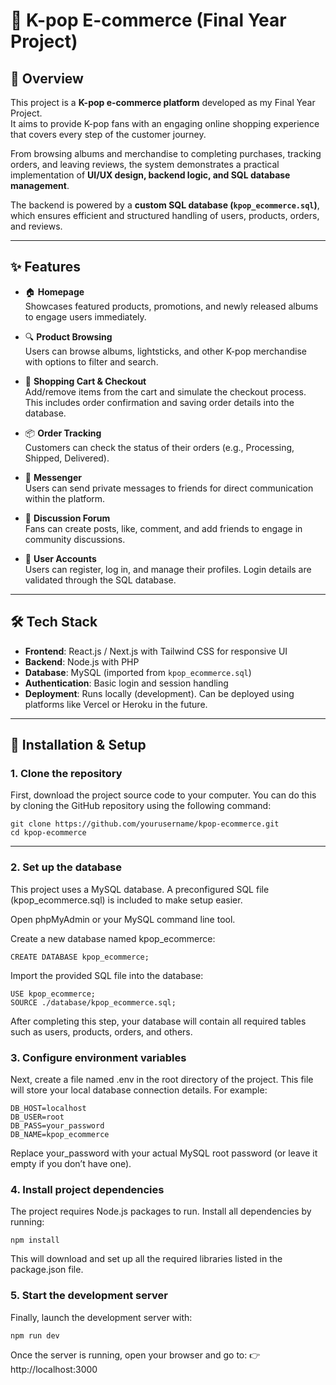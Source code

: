 # 🛒 K-pop E-commerce (Final Year Project)  

## 📌 Overview  
This project is a **K-pop e-commerce platform** developed as my Final Year Project.  
It aims to provide K-pop fans with an engaging online shopping experience that covers every step of the customer journey.  

From browsing albums and merchandise to completing purchases, tracking orders, and leaving reviews, the system demonstrates a practical implementation of **UI/UX design, backend logic, and SQL database management**.  

The backend is powered by a **custom SQL database (`kpop_ecommerce.sql`)**, which ensures efficient and structured handling of users, products, orders, and reviews.  

---

## ✨ Features  

- 🏠 **Homepage**  
  Showcases featured products, promotions, and newly released albums to engage users immediately.  

- 🔍 **Product Browsing**  
  Users can browse albums, lightsticks, and other K-pop merchandise with options to filter and search.  

- 🛒 **Shopping Cart & Checkout**  
  Add/remove items from the cart and simulate the checkout process. This includes order confirmation and saving order details into the database.  

- 📦 **Order Tracking**  
  Customers can check the status of their orders (e.g., Processing, Shipped, Delivered).  

- 💬 **Messenger**  
  Users can send private messages to friends for direct communication within the platform.  

- 📝 **Discussion Forum**  
  Fans can create posts, like, comment, and add friends to engage in community discussions.  

- 👤 **User Accounts**  
  Users can register, log in, and manage their profiles. Login details are validated through the SQL database.  

---

## 🛠️ Tech Stack  

- **Frontend**: React.js / Next.js with Tailwind CSS for responsive UI  
- **Backend**: Node.js with PHP
- **Database**: MySQL (imported from `kpop_ecommerce.sql`)  
- **Authentication**: Basic login and session handling  
- **Deployment**: Runs locally (development). Can be deployed using platforms like Vercel or Heroku in the future.  

---

## 🚀 Installation & Setup  

### 1. Clone the repository  
First, download the project source code to your computer. You can do this by cloning the GitHub repository using the following command:  

```
git clone https://github.com/yourusername/kpop-ecommerce.git
cd kpop-ecommerce
```
---
### 2. Set up the database
This project uses a MySQL database. A preconfigured SQL file (kpop_ecommerce.sql) is included to make setup easier.

Open phpMyAdmin or your MySQL command line tool.

Create a new database named kpop_ecommerce:
```
CREATE DATABASE kpop_ecommerce;
```

Import the provided SQL file into the database:
```
USE kpop_ecommerce;
SOURCE ./database/kpop_ecommerce.sql;
```

After completing this step, your database will contain all required tables such as users, products, orders, and others.

### 3. Configure environment variables
Next, create a file named .env in the root directory of the project.
This file will store your local database connection details. For example:
```
DB_HOST=localhost
DB_USER=root
DB_PASS=your_password
DB_NAME=kpop_ecommerce
```
Replace your_password with your actual MySQL root password (or leave it empty if you don’t have one).

### 4. Install project dependencies
The project requires Node.js packages to run. Install all dependencies by running:
```
npm install
```

This will download and set up all the required libraries listed in the package.json file.

### 5. Start the development server
Finally, launch the development server with:
```
npm run dev
```
Once the server is running, open your browser and go to:
👉 http://localhost:3000
